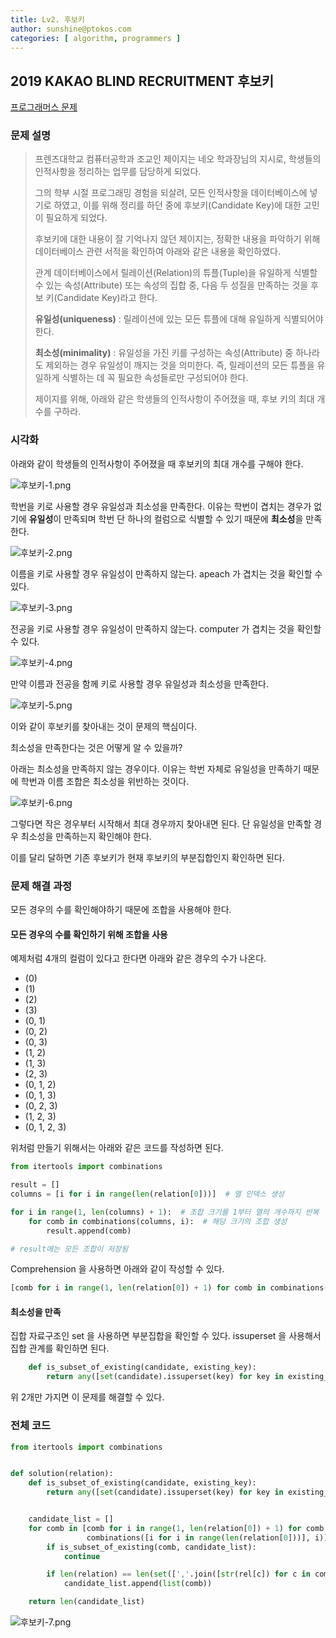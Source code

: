 ```yaml
---
title: Lv2. 후보키  
author: sunshine@ptokos.com
categories: [ algorithm, programmers ]
---
```


## 2019 KAKAO BLIND RECRUITMENT 후보키

[프로그래머스 문제](https://school.programmers.co.kr/learn/courses/30/lessons/42890)

### 문제 설명

> 프렌즈대학교 컴퓨터공학과 조교인 제이지는 네오 학과장님의 지시로, 학생들의 인적사항을 정리하는 업무를 담당하게 되었다.
> 
> 그의 학부 시절 프로그래밍 경험을 되살려, 모든 인적사항을 데이터베이스에 넣기로 하였고, 이를 위해 정리를 하던 중에 후보키(Candidate Key)에 대한 고민이 필요하게 되었다.
> 
> 후보키에 대한 내용이 잘 기억나지 않던 제이지는, 정확한 내용을 파악하기 위해 데이터베이스 관련 서적을 확인하여 아래와 같은 내용을 확인하였다.
> 
> 관계 데이터베이스에서 릴레이션(Relation)의 튜플(Tuple)을 유일하게 식별할 수 있는 속성(Attribute) 또는 속성의 집합 중, 다음 두 성질을 만족하는 것을 후보 키(Candidate Key)라고 한다.
> 
> **유일성(uniqueness)** : 릴레이션에 있는 모든 튜플에 대해 유일하게 식별되어야 한다.
> 
> **최소성(minimality)** : 유일성을 가진 키를 구성하는 속성(Attribute) 중 하나라도 제외하는 경우 유일성이 깨지는 것을 의미한다. 즉, 릴레이션의 모든 튜플을 유일하게 식별하는 데 꼭 필요한 속성들로만 구성되어야 한다.
> 
> 제이지를 위해, 아래와 같은 학생들의 인적사항이 주어졌을 때, 후보 키의 최대 개수를 구하라.
> 

### 시각화

아래와 같이 학생들의 인적사항이 주어졌을 때 후보키의 최대 개수를 구해야 한다.

![후보키-1.png](/assets/img/algorithm/후보키-1.png)

학번을 키로 사용할 경우 유일성과 최소성을 만족한다. 
이유는 학번이 겹치는 경우가 없기에 **유일성**이 만족되며 학번 단 하나의 컬럼으로 식별할 수 있기 때문에 **최소성**을 만족한다.

![후보키-2.png](/assets/img/algorithm/후보키-2.png)

이름을 키로 사용할 경우 유일성이 만족하지 않는다. apeach 가 겹치는 것을 확인할 수 있다. 

![후보키-3.png](/assets/img/algorithm/후보키-3.png)

전공을 키로 사용할 경우 유일성이 만족하지 않는다. computer 가 겹치는 것을 확인할 수 있다.

![후보키-4.png](/assets/img/algorithm/후보키-4.png)

만약 이름과 전공을 함께 키로 사용할 경우 유일성과 최소성을 만족한다.

![후보키-5.png](/assets/img/algorithm/후보키-5.png)

이와 같이 후보키를 찾아내는 것이 문제의 핵심이다.

최소성을 만족한다는 것은 어떻게 알 수 있을까?

아래는 최소성을 만족하지 않는 경우이다. 이유는 학번 자체로 유일성을 만족하기 때문에 학번과 이름 조합은 최소성을 위반하는 것이다. 

![후보키-6.png](/assets/img/algorithm/후보키-6.png)

그렇다면 작은 경우부터 시작해서 최대 경우까지 찾아내면 된다.
단 유일성을 만족할 경우 최소성을 만족하는지 확인해야 한다. 

이를 달리 달하면 기존 후보키가 현재 후보키의 부분집합인지 확인하면 된다.


### 문제 해결 과정
모든 경우의 수를 확인해야하기 때문에 조합을 사용해야 한다.

#### 모든 경우의 수를 확인하기 위해 조합을 사용
예제처럼 4개의 컬럼이 있다고 한다면 아래와 같은 경우의 수가 나온다.

- (0)
- (1)
- (2)
- (3)
- (0, 1)
- (0, 2)
- (0, 3)
- (1, 2)
- (1, 3)
- (2, 3)
- (0, 1, 2)
- (0, 1, 3)
- (0, 2, 3)
- (1, 2, 3)
- (0, 1, 2, 3)

위처럼 만들기 위해서는 아래와 같은 코드를 작성하면 된다.

```python
from itertools import combinations

result = []
columns = [i for i in range(len(relation[0]))]  # 열 인덱스 생성

for i in range(1, len(columns) + 1):  # 조합 크기를 1부터 열의 개수까지 반복
    for comb in combinations(columns, i):  # 해당 크기의 조합 생성
        result.append(comb)

# result에는 모든 조합이 저장됨
```

Comprehension 을 사용하면 아래와 같이 작성할 수 있다.
```python
[comb for i in range(1, len(relation[0]) + 1) for comb in combinations([i for i in range(len(relation[0]))], i)]
```

#### 최소성을 만족
집합 자료구조인 set 을 사용하면 부분집합을 확인할 수 있다. issuperset 을 사용해서 집합 관계를 확인하면 된다.
```python
    def is_subset_of_existing(candidate, existing_key):
        return any([set(candidate).issuperset(key) for key in existing_key])
```

위 2개만 가지면 이 문제를 해결할 수 있다.

### 전체 코드

```python
from itertools import combinations


def solution(relation):
    def is_subset_of_existing(candidate, existing_key):
        return any([set(candidate).issuperset(key) for key in existing_key])


    candidate_list = []
    for comb in [comb for i in range(1, len(relation[0]) + 1) for comb in
                 combinations([i for i in range(len(relation[0]))], i)]:
        if is_subset_of_existing(comb, candidate_list):
            continue

        if len(relation) == len(set([','.join([str(rel[c]) for c in comb]) for rel in relation])):
            candidate_list.append(list(comb))

    return len(candidate_list)
```

![후보키-7.png](/assets/img/algorithm/후보키-7.png)


